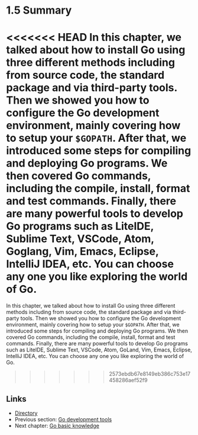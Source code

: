 # 1.5 Summary

<<<<<<< HEAD
In this chapter, we talked about how to install Go using three different methods including from source code, the standard package and via third-party tools. Then we showed you how to configure the Go development environment, mainly covering how to setup your `$GOPATH`. After that, we introduced some steps for compiling and deploying Go programs. We then covered Go commands, including the compile, install, format and test commands. Finally, there are many powerful tools to develop Go programs such as LiteIDE, Sublime Text, VSCode, Atom, Goglang, Vim, Emacs, Eclipse, IntelliJ IDEA, etc. You can choose any one you like exploring the world of Go.
=======
In this chapter, we talked about how to install Go using three different methods including from source code, the standard package and via third-party tools. Then we showed you how to configure the Go development environment, mainly covering how to setup your `$GOPATH`. After that, we introduced some steps for compiling and deploying Go programs. We then covered Go commands, including the compile, install, format and test commands. Finally, there are many powerful tools to develop Go programs such as LiteIDE, Sublime Text, VSCode, Atom, GoLand, Vim, Emacs, Eclipse, IntelliJ IDEA, etc. You can choose any one you like exploring the world of Go.
>>>>>>> 2573ebdb67e8149eb386c753e17458286aef52f9

## Links

- [Directory](preface.md)
- Previous section: [Go development tools](01.4.md)
- Next chapter: [Go basic knowledge](02.0.md)
